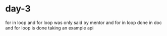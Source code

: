 # day-3

for in loop and for loop was only said by mentor and 
for in loop done in doc and for loop is done taking an example api

